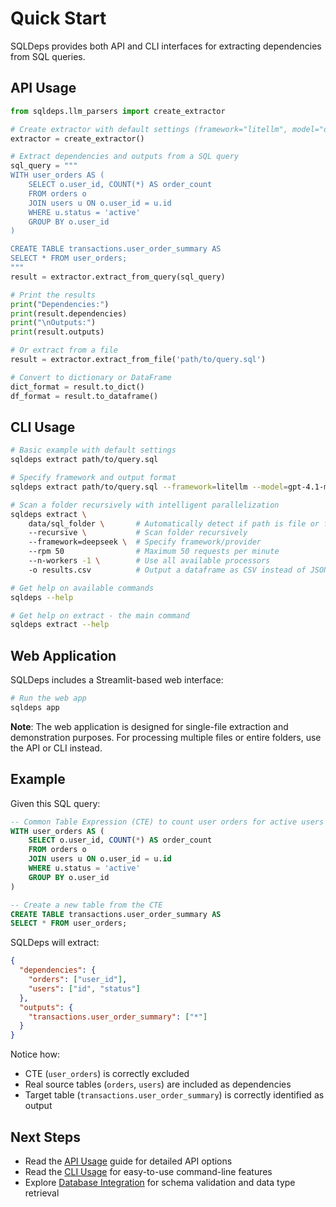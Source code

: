 # Quick Start

SQLDeps provides both API and CLI interfaces for extracting dependencies from SQL queries.

## API Usage

```python
from sqldeps.llm_parsers import create_extractor

# Create extractor with default settings (framework="litellm", model="openai/gpt-4.1")
extractor = create_extractor()

# Extract dependencies and outputs from a SQL query
sql_query = """
WITH user_orders AS (
    SELECT o.user_id, COUNT(*) AS order_count
    FROM orders o
    JOIN users u ON o.user_id = u.id
    WHERE u.status = 'active'
    GROUP BY o.user_id
)

CREATE TABLE transactions.user_order_summary AS
SELECT * FROM user_orders;
"""
result = extractor.extract_from_query(sql_query)

# Print the results
print("Dependencies:")
print(result.dependencies)
print("\nOutputs:")
print(result.outputs)

# Or extract from a file
result = extractor.extract_from_file('path/to/query.sql')

# Convert to dictionary or DataFrame
dict_format = result.to_dict()
df_format = result.to_dataframe()
```

## CLI Usage

```bash
# Basic example with default settings
sqldeps extract path/to/query.sql

# Specify framework and output format
sqldeps extract path/to/query.sql --framework=litellm --model=gpt-4.1-mini -o results.json

# Scan a folder recursively with intelligent parallelization
sqldeps extract \
    data/sql_folder \       # Automatically detect if path is file or folder       
    --recursive \           # Scan folder recursively
    --framework=deepseek \  # Specify framework/provider
    --rpm 50                # Maximum 50 requests per minute
    --n-workers -1 \        # Use all available processors
    -o results.csv          # Output a dataframe as CSV instead of JSON
```

```bash
# Get help on available commands
sqldeps --help

# Get help on extract - the main command
sqldeps extract --help
```

## Web Application

SQLDeps includes a Streamlit-based web interface:

```bash
# Run the web app
sqldeps app
```

**Note**: The web application is designed for single-file extraction and demonstration purposes. For processing multiple files or entire folders, use the API or CLI instead.

## Example

Given this SQL query:

```sql
-- Common Table Expression (CTE) to count user orders for active users
WITH user_orders AS (
    SELECT o.user_id, COUNT(*) AS order_count
    FROM orders o
    JOIN users u ON o.user_id = u.id
    WHERE u.status = 'active'
    GROUP BY o.user_id
)

-- Create a new table from the CTE
CREATE TABLE transactions.user_order_summary AS
SELECT * FROM user_orders;
```

SQLDeps will extract:

```json
{
  "dependencies": {
    "orders": ["user_id"],
    "users": ["id", "status"]
  },
  "outputs": {
    "transactions.user_order_summary": ["*"]
  }
}
```

Notice how:

- CTE (`user_orders`) is correctly excluded
- Real source tables (`orders`, `users`) are included as dependencies
- Target table (`transactions.user_order_summary`) is correctly identified as output

## Next Steps

- Read the [API Usage](../user-guide/api-usage.md) guide for detailed API options
- Read the [CLI Usage](../user-guide/cli-usage.md) for easy-to-use command-line features
- Explore [Database Integration](../user-guide/database-integration.md) for schema validation and data type retrieval
